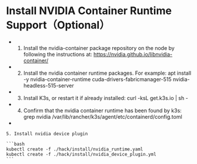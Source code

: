 # Install NVIDIA Container Runtime Support（Optional）

*
  1. Install the nvidia-container package repository on the node by following the instructions at: https://nvidia.github.io/libnvidia-container/
*
  2. Install the nvidia container runtime packages. For example: apt install -y nvidia-container-runtime cuda-drivers-fabricmanager-515 nvidia-headless-515-server
*
  3. Install K3s, or restart it if already installed: curl -ksL get.k3s.io | sh -
*
  4. Confirm that the nvidia container runtime has been found by k3s: grep nvidia /var/lib/rancher/k3s/agent/etc/containerd/config.toml
*

    5. Install nvidia device plugin

    ```bash
    kubectl create -f ./hack/install/nvidia_runtime.yaml
    kubectl create -f ./hack/install/nvidia_device_plugin.yml
    ```
